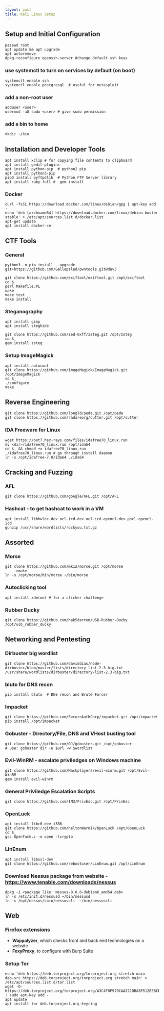```yaml
---
layout: post
title: Kali Linux Setup
---
```

## Setup and Initial Configuration
```
passwd root
apt update && apt upgrade
apt autoremove
dpkg-reconfigure openssh-server #change default ssh keys
```
### use systemctl to turn on services by default (on boot)
```
systemctl enable ssh
systemctl enable postgresql  # useful for metasploit
```
### add a non-root user
```
adduser <user>
usermod -aG sudo <user> # give sudo permission
```
### add a bin to home
```
mkdir ~/bin
```
## Installation and Developer Tools
```
apt install xclip # for copying file contents to clipboard
apt install gedit-plugins
apt install python-pip  # python2 pip
apt install python3-pip
pip3 install pyftpdlib  # Python FTP Server library
apt install ruby-full #  gem install
```
### Docker
```
curl -fsSL https://download.docker.com/linux/debian/gpg | apt-key add -
echo 'deb [arch=amd64] https://download.docker.com/linux/debian buster stable' > /etc/apt/sources.list.d/docker.list
apt-get update
apt install docker-ce
```

## CTF Tools
### General
```
python3 -m pip install --upgrade 
git+https://github.com/Gallopsled/pwntools.git@dev3

git clone https://github.com/exiftool/exiftool.git /opt/exiftool
cd $_
perl Makefile.PL
make
make test
make install
```
### Steganography
```
apt install gimp
apt install steghide

git clone https://github.com/zed-0xff/zsteg.git /opt/zsteg 
cd $_
gem install zsteg
```
### Setup ImageMagick
```
apt install autoconf
git clone https://github.com/ImageMagick/ImageMagick.git /opt/ImageMagick
cd $_
./configure
make
```

## Reverse Engineering
```
git clone https://github.com/longld/peda.git /opt/peda
git clone https://github.com/radareorg/cutter.git /opt/cutter
```
### IDA Freeware for Linux
```
wget https://out7.hex-rays.com/files/idafree70_linux.run
mv <dir>/idafree70_linux.run /opt/ida64
cd $_ && chmod +x idafree70_linux.run
./idafree70_linux.run # go through install daemon
ln -s /opt/idafree-7.0/ida64 ./ida64
```

## Cracking and Fuzzing
### AFL
```
git clone https://github.com/google/AFL.git /opt/AFL
```
### Hashcat - to get hashcat to work in a VM
```
apt install libhwloc-dev ocl-icd-dev ocl-icd-opencl-dev pocl-opencl-icd
gunzip /usr/share/wordlists/rockyou.txt.gz
```

## Assorted
### Morse
```
git clone https://github.com/mk12/morse.git /opt/morse
    ->make
ln -s /opt/morse/bin/morse ~/bin/morse
```
### Autoclicking tool
```
apt install xdotool # for a clicker challenge
```
### Rubber Ducky
```
git clone https://github.com/hak5darren/USB-Rubber-Ducky /opt/usb_rubber_ducky
```

## Networking and Pentesting

### Dirbuster big wordlist
```
git clone https://github.com/daviddias/node-dirbuster/blob/master/lists/directory-list-2.3-big.txt /usr/share/wordlists/dirbuster/directory-list-2.3-big.txt
```
### bluto for DNS recon
```
pip install bluto  # DNS recon and Brute Forcer
```
### Impacket
```
git clone https://github.com/SecureAuthCorp/impacket.git /opt/impacket
pip install /opt/impacket
```
### Gobuster - Directory/File, DNS and VHost busting tool
```
git clone https://github.com/OJ/gobuster.git /opt/gobuster
# use: gobuster dir -u $url -w $wordlist
```
### Evil-WinRM - escalate priviledges on Windows machine
```
git clone https://github.com/Hackplayers/evil-winrm.git /opt/Evil-WinRM
gem install evil-winrm
```
### General Priviledge Escalation Scripts
```
git clone https://github.com/1N3/PrivEsc.git /opt/PrivEsc
```

### OpenLuck
```
apt install libc6-dev-i386
git clone https://github.com/heltonWernik/OpenLuck /opt/OpenLuck
cd $_
gcc OpenFuck.c -o open -lcrypto
```
### LinEnum 
```
apt install libssl-dev
git clone https://github.com/rebootuser/LinEnum.git /opt/LinEnum
```
### Download Nessus package from website - https://www.tenable.com/downloads/nessus
```
dpkg -i <package like: Nessus-8.8.0-debian6_amd64.deb>
ln -s /etc/init.d/nessusd ~/bin/nessusd
ln -s /opt/nessus/sbin/nessuscli  ~/bin/nessuscli
```

## Web
### Firefox extensions 
* **Wappalyzer**, which checks front and back end technologies on a website
* **FoxyProxy**, to configure with Burp Suite

### Setup Tor
```
echo 'deb https://deb.torproject.org/torproject.org stretch main
deb-src https://deb.torproject.org/torproject.org stretch main' > /etc/apt/sources.list.d/tor.list
wget -O- https://deb.torproject.org/torproject.org/A3C4F0F979CAA22CDBA8F512EE8CBC9E886DDD89.asc | sudo apt-key add -
apt update
apt install tor deb.torproject.org-keyring
```
